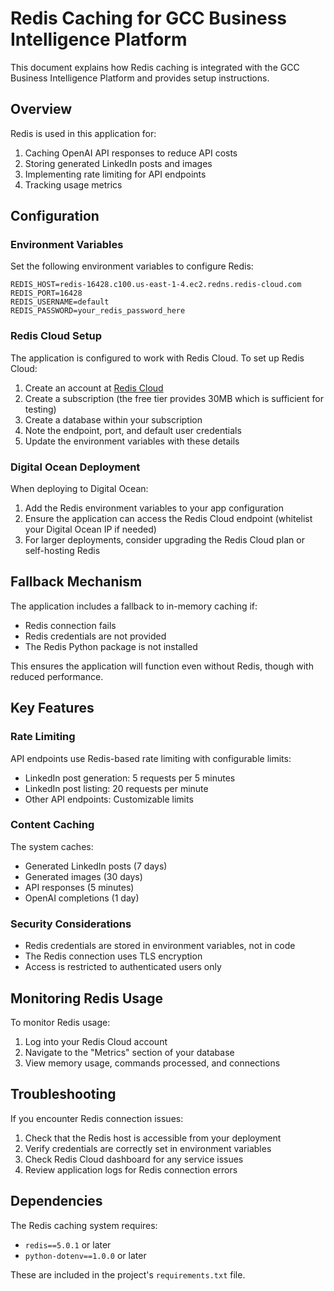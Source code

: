 # Redis Caching for GCC Business Intelligence Platform

This document explains how Redis caching is integrated with the GCC Business Intelligence Platform and provides setup instructions.

## Overview

Redis is used in this application for:
1. Caching OpenAI API responses to reduce API costs
2. Storing generated LinkedIn posts and images 
3. Implementing rate limiting for API endpoints
4. Tracking usage metrics

## Configuration

### Environment Variables

Set the following environment variables to configure Redis:

```
REDIS_HOST=redis-16428.c100.us-east-1-4.ec2.redns.redis-cloud.com
REDIS_PORT=16428
REDIS_USERNAME=default
REDIS_PASSWORD=your_redis_password_here
```

### Redis Cloud Setup

The application is configured to work with Redis Cloud. To set up Redis Cloud:

1. Create an account at [Redis Cloud](https://redis.com/redis-enterprise-cloud/overview/)
2. Create a subscription (the free tier provides 30MB which is sufficient for testing)
3. Create a database within your subscription
4. Note the endpoint, port, and default user credentials
5. Update the environment variables with these details

### Digital Ocean Deployment

When deploying to Digital Ocean:

1. Add the Redis environment variables to your app configuration
2. Ensure the application can access the Redis Cloud endpoint (whitelist your Digital Ocean IP if needed)
3. For larger deployments, consider upgrading the Redis Cloud plan or self-hosting Redis

## Fallback Mechanism

The application includes a fallback to in-memory caching if:
- Redis connection fails
- Redis credentials are not provided
- The Redis Python package is not installed

This ensures the application will function even without Redis, though with reduced performance.

## Key Features

### Rate Limiting

API endpoints use Redis-based rate limiting with configurable limits:
- LinkedIn post generation: 5 requests per 5 minutes
- LinkedIn post listing: 20 requests per minute
- Other API endpoints: Customizable limits

### Content Caching

The system caches:
- Generated LinkedIn posts (7 days)
- Generated images (30 days)
- API responses (5 minutes)
- OpenAI completions (1 day)

### Security Considerations

- Redis credentials are stored in environment variables, not in code
- The Redis connection uses TLS encryption
- Access is restricted to authenticated users only

## Monitoring Redis Usage

To monitor Redis usage:
1. Log into your Redis Cloud account
2. Navigate to the "Metrics" section of your database
3. View memory usage, commands processed, and connections

## Troubleshooting

If you encounter Redis connection issues:

1. Check that the Redis host is accessible from your deployment
2. Verify credentials are correctly set in environment variables
3. Check Redis Cloud dashboard for any service issues
4. Review application logs for Redis connection errors

## Dependencies

The Redis caching system requires:
- `redis==5.0.1` or later
- `python-dotenv==1.0.0` or later

These are included in the project's `requirements.txt` file. 